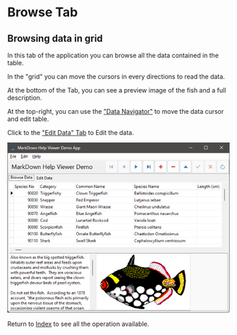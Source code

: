 ﻿# Browse Tab

## Browsing data in grid ##

In this tab of the application you can browse all the data contained in the table.

In the "grid" you can move the cursors in every directions to read the data.

At the bottom of the Tab, you can see a preview image of the fish and a full description.

At the top-right, you can use the ["Data Navigator"](DataNavigator.md) to move the data cursor and edit table.

Click to the ["Edit Data" Tab](EditTab.md) to Edit the data.

![Browse Tab Page](BrowseDataTab.png)

Return to [Index](Index.md) to see all the operation available.

